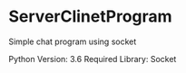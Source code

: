 # ServerClinetProgram
Simple chat program using socket


Python Version: 3.6
Required Library: Socket


